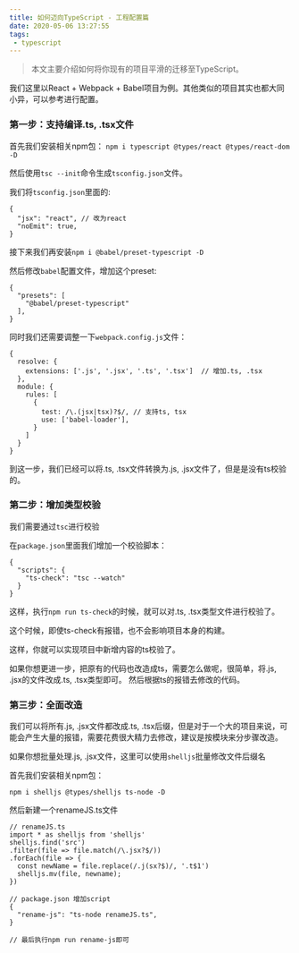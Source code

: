 ```yaml
---
title: 如何迈向TypeScript - 工程配置篇
date: 2020-05-06 13:27:55
tags:
 - typescript
---
```


> 本文主要介绍如何将你现有的项目平滑的迁移至TypeScript。

我们这里以React + Webpack + Babel项目为例。其他类似的项目其实也都大同小异，可以参考进行配置。

### 第一步：支持编译.ts, .tsx文件

首先我们安装相关npm包：
`npm i typescript @types/react @types/react-dom -D`

然后使用`tsc --init`命令生成`tsconfig.json`文件。

我们将`tsconfig.json`里面的:
```
{
  "jsx": "react", // 改为react
  "noEmit": true,
}
```

接下来我们再安装`npm i @babel/preset-typescript -D`

然后修改`babel`配置文件，增加这个preset:
```
{
  "presets": [
    "@babel/preset-typescript"
  ],
}
```

同时我们还需要调整一下`webpack.config.js`文件：
```
{
  resolve: {
    extensions: ['.js', '.jsx', '.ts', '.tsx']  // 增加.ts, .tsx
  },
  module: {
    rules: [
      {
        test: /\.(jsx|tsx)?$/, // 支持ts, tsx
        use: ['babel-loader'],
      }
    ]
  }
}
```

到这一步，我们已经可以将.ts, .tsx文件转换为.js, .jsx文件了，但是是没有ts校验的。

### 第二步：增加类型校验

我们需要通过`tsc`进行校验

在`package.json`里面我们增加一个校验脚本：
```
{
  "scripts": {
    "ts-check": "tsc --watch"
  }
}
```

这样，执行`npm run ts-check`的时候，就可以对.ts, .tsx类型文件进行校验了。

这个时候，即使ts-check有报错，也不会影响项目本身的构建。

这样，你就可以实现项目中新增内容的ts校验了。


如果你想更进一步，把原有的代码也改造成ts，需要怎么做呢，很简单，将.js, .jsx的文件改成.ts, .tsx类型即可。
然后根据ts的报错去修改的代码。

### 第三步：全面改造

我们可以将所有.js, .jsx文件都改成.ts, .tsx后缀，但是对于一个大的项目来说，可能会产生大量的报错，需要花费很大精力去修改，建议是按模块来分步骤改造。

如果你想批量处理.js, .jsx文件，这里可以使用`shelljs`批量修改文件后缀名

首先我们安装相关npm包：
```
npm i shelljs @types/shelljs ts-node -D
```

然后新建一个renameJS.ts文件

```
// renameJS.ts
import * as shelljs from 'shelljs'
shelljs.find('src')
.filter(file => file.match(/\.jsx?$/))
.forEach(file => {
  const newName = file.replace(/.j(sx?$)/, '.t$1')
  shelljs.mv(file, newname);
})

// package.json 增加script
{
  "rename-js": "ts-node renameJS.ts",
}

// 最后执行npm run rename-js即可
```
